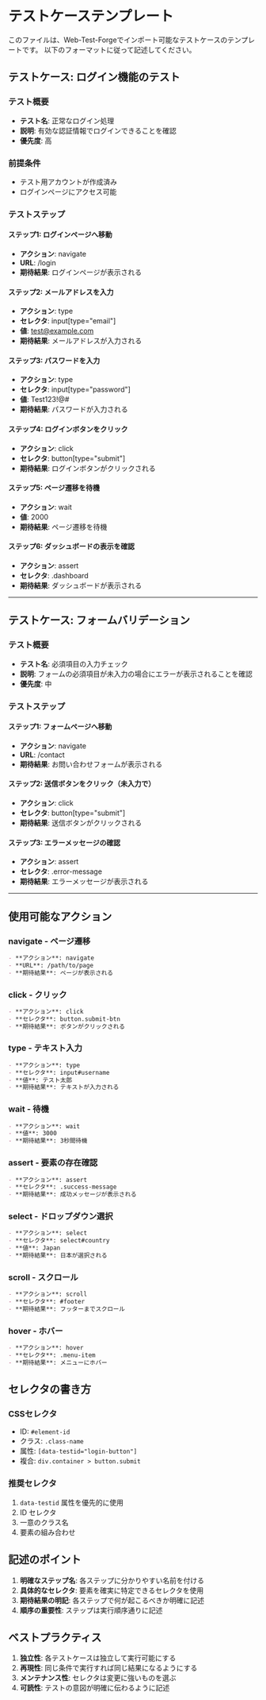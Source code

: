 # テストケーステンプレート

このファイルは、Web-Test-Forgeでインポート可能なテストケースのテンプレートです。
以下のフォーマットに従って記述してください。

## テストケース: ログイン機能のテスト

### テスト概要
- **テスト名**: 正常なログイン処理
- **説明**: 有効な認証情報でログインできることを確認
- **優先度**: 高

### 前提条件
- テスト用アカウントが作成済み
- ログインページにアクセス可能

### テストステップ

#### ステップ1: ログインページへ移動
- **アクション**: navigate
- **URL**: /login
- **期待結果**: ログインページが表示される

#### ステップ2: メールアドレスを入力
- **アクション**: type
- **セレクタ**: input[type="email"]
- **値**: test@example.com
- **期待結果**: メールアドレスが入力される

#### ステップ3: パスワードを入力
- **アクション**: type
- **セレクタ**: input[type="password"]
- **値**: Test123!@#
- **期待結果**: パスワードが入力される

#### ステップ4: ログインボタンをクリック
- **アクション**: click
- **セレクタ**: button[type="submit"]
- **期待結果**: ログインボタンがクリックされる

#### ステップ5: ページ遷移を待機
- **アクション**: wait
- **値**: 2000
- **期待結果**: ページ遷移を待機

#### ステップ6: ダッシュボードの表示を確認
- **アクション**: assert
- **セレクタ**: .dashboard
- **期待結果**: ダッシュボードが表示される

---

## テストケース: フォームバリデーション

### テスト概要
- **テスト名**: 必須項目の入力チェック
- **説明**: フォームの必須項目が未入力の場合にエラーが表示されることを確認
- **優先度**: 中

### テストステップ

#### ステップ1: フォームページへ移動
- **アクション**: navigate
- **URL**: /contact
- **期待結果**: お問い合わせフォームが表示される

#### ステップ2: 送信ボタンをクリック（未入力で）
- **アクション**: click
- **セレクタ**: button[type="submit"]
- **期待結果**: 送信ボタンがクリックされる

#### ステップ3: エラーメッセージの確認
- **アクション**: assert
- **セレクタ**: .error-message
- **期待結果**: エラーメッセージが表示される

---

## 使用可能なアクション

### navigate - ページ遷移
```markdown
- **アクション**: navigate
- **URL**: /path/to/page
- **期待結果**: ページが表示される
```

### click - クリック
```markdown
- **アクション**: click
- **セレクタ**: button.submit-btn
- **期待結果**: ボタンがクリックされる
```

### type - テキスト入力
```markdown
- **アクション**: type
- **セレクタ**: input#username
- **値**: テスト太郎
- **期待結果**: テキストが入力される
```

### wait - 待機
```markdown
- **アクション**: wait
- **値**: 3000
- **期待結果**: 3秒間待機
```

### assert - 要素の存在確認
```markdown
- **アクション**: assert
- **セレクタ**: .success-message
- **期待結果**: 成功メッセージが表示される
```

### select - ドロップダウン選択
```markdown
- **アクション**: select
- **セレクタ**: select#country
- **値**: Japan
- **期待結果**: 日本が選択される
```

### scroll - スクロール
```markdown
- **アクション**: scroll
- **セレクタ**: #footer
- **期待結果**: フッターまでスクロール
```

### hover - ホバー
```markdown
- **アクション**: hover
- **セレクタ**: .menu-item
- **期待結果**: メニューにホバー
```

## セレクタの書き方

### CSSセレクタ
- ID: `#element-id`
- クラス: `.class-name`
- 属性: `[data-testid="login-button"]`
- 複合: `div.container > button.submit`

### 推奨セレクタ
1. `data-testid` 属性を優先的に使用
2. ID セレクタ
3. 一意のクラス名
4. 要素の組み合わせ

## 記述のポイント

1. **明確なステップ名**: 各ステップに分かりやすい名前を付ける
2. **具体的なセレクタ**: 要素を確実に特定できるセレクタを使用
3. **期待結果の明記**: 各ステップで何が起こるべきか明確に記述
4. **順序の重要性**: ステップは実行順序通りに記述

## ベストプラクティス

1. **独立性**: 各テストケースは独立して実行可能にする
2. **再現性**: 同じ条件で実行すれば同じ結果になるようにする
3. **メンテナンス性**: セレクタは変更に強いものを選ぶ
4. **可読性**: テストの意図が明確に伝わるように記述